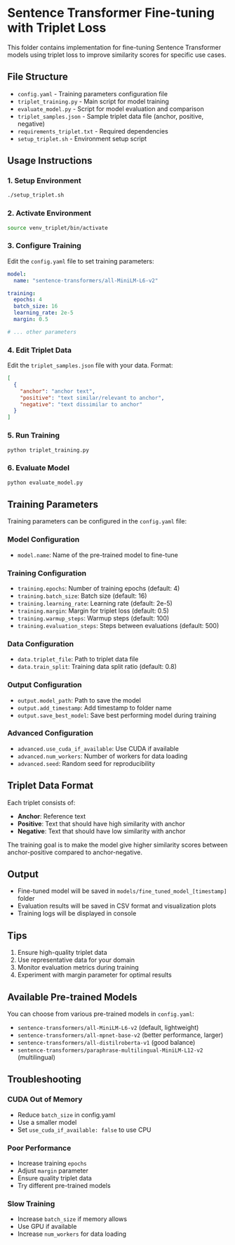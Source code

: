 # Sentence Transformer Fine-tuning with Triplet Loss

This folder contains implementation for fine-tuning Sentence Transformer models using triplet loss to improve similarity scores for specific use cases.

## File Structure

- `config.yaml` - Training parameters configuration file
- `triplet_training.py` - Main script for model training
- `evaluate_model.py` - Script for model evaluation and comparison
- `triplet_samples.json` - Sample triplet data file (anchor, positive, negative)
- `requirements_triplet.txt` - Required dependencies
- `setup_triplet.sh` - Environment setup script

## Usage Instructions

### 1. Setup Environment
```bash
./setup_triplet.sh
```

### 2. Activate Environment
```bash
source venv_triplet/bin/activate
```

### 3. Configure Training
Edit the `config.yaml` file to set training parameters:
```yaml
model:
  name: "sentence-transformers/all-MiniLM-L6-v2"

training:
  epochs: 4
  batch_size: 16
  learning_rate: 2e-5
  margin: 0.5

# ... other parameters
```

### 4. Edit Triplet Data
Edit the `triplet_samples.json` file with your data. Format:
```json
[
  {
    "anchor": "anchor text",
    "positive": "text similar/relevant to anchor",
    "negative": "text dissimilar to anchor"
  }
]
```

### 5. Run Training
```bash
python triplet_training.py
```

### 6. Evaluate Model
```bash
python evaluate_model.py
```

## Training Parameters

Training parameters can be configured in the `config.yaml` file:

### Model Configuration
- `model.name`: Name of the pre-trained model to fine-tune

### Training Configuration
- `training.epochs`: Number of training epochs (default: 4)
- `training.batch_size`: Batch size (default: 16)
- `training.learning_rate`: Learning rate (default: 2e-5)
- `training.margin`: Margin for triplet loss (default: 0.5)
- `training.warmup_steps`: Warmup steps (default: 100)
- `training.evaluation_steps`: Steps between evaluations (default: 500)

### Data Configuration
- `data.triplet_file`: Path to triplet data file
- `data.train_split`: Training data split ratio (default: 0.8)

### Output Configuration
- `output.model_path`: Path to save the model
- `output.add_timestamp`: Add timestamp to folder name
- `output.save_best_model`: Save best performing model during training

### Advanced Configuration
- `advanced.use_cuda_if_available`: Use CUDA if available
- `advanced.num_workers`: Number of workers for data loading
- `advanced.seed`: Random seed for reproducibility

## Triplet Data Format

Each triplet consists of:
- **Anchor**: Reference text
- **Positive**: Text that should have high similarity with anchor
- **Negative**: Text that should have low similarity with anchor

The training goal is to make the model give higher similarity scores between anchor-positive compared to anchor-negative.

## Output

- Fine-tuned model will be saved in `models/fine_tuned_model_[timestamp]` folder
- Evaluation results will be saved in CSV format and visualization plots
- Training logs will be displayed in console

## Tips

1. Ensure high-quality triplet data
2. Use representative data for your domain
3. Monitor evaluation metrics during training
4. Experiment with margin parameter for optimal results

## Available Pre-trained Models

You can choose from various pre-trained models in `config.yaml`:
- `sentence-transformers/all-MiniLM-L6-v2` (default, lightweight)
- `sentence-transformers/all-mpnet-base-v2` (better performance, larger)
- `sentence-transformers/all-distilroberta-v1` (good balance)
- `sentence-transformers/paraphrase-multilingual-MiniLM-L12-v2` (multilingual)

## Troubleshooting

### CUDA Out of Memory
- Reduce `batch_size` in config.yaml
- Use a smaller model
- Set `use_cuda_if_available: false` to use CPU

### Poor Performance
- Increase training `epochs`
- Adjust `margin` parameter
- Ensure quality triplet data
- Try different pre-trained models

### Slow Training
- Increase `batch_size` if memory allows
- Use GPU if available
- Increase `num_workers` for data loading